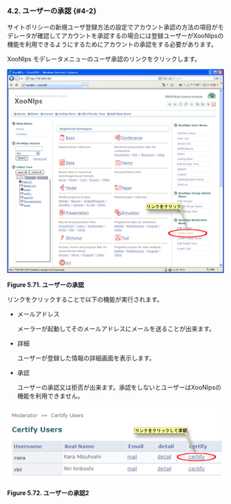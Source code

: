 ### 4.2. ユーザーの承認 {#4-2}

サイトポリシーの新規ユーザ登録方法の設定でアカウント承認の方法の項目がモデレータが確認してアカウントを承認するの場合には登録ユーザーがXooNIpsの機能を利用できるようにするためにアカウントの承認をする必要があります。

XooNIps モデレータメニューのユーザ承認のリンクをクリックします。

![ユーザーの承認](../../assets/xoonips-operate91.png)

**Figure 5.71. ユーザーの承認**

リンクをクリックすることで以下の機能が実行されます。

*   メールアドレス

    メーラーが起動してそのメールアドレスにメールを送ることが出来ます。

*   詳細

    ユーザーが登録した情報の詳細画面を表示します。

*   承認

    ユーザーの承認又は拒否が出来ます。承認をしないとユーザーはXooNIpsの機能を利用できません。

![ユーザーの承認2](../../assets/xoonips-operate92.png)

**Figure 5.72. ユーザーの承認2**